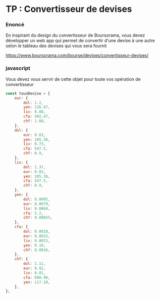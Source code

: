 
# TP : Convertisseur de devises

### Enoncé

En inspirant du design du convertisseur de Boursorama, vous devez développer un web app  qui permet de convertir d'une devise à une autre selon le tableau des devises qui vous sera fournit

https://www.boursorama.com/bourse/devises/convertisseur-devises/


### javascript
Vous devez vous servir de cette objet pour toute vos opération de convertisseur
```javascript
const tauxDevise = {
    eur: {
        dol: 1.2,
        yen: 126.97,
        liv: 0.88,
        cfa: 492.47,
        chf: 1.08,
    },
    dol: {
        eur: 0.83,
        yen: 105.36,
        liv: 0.73,
        cfa: 547.5,
        chf: 0.9,
    },
    liv: {
        dol: 1.37,
        eur: 0.83,
        yen: 105.36,
        cfa: 547.5,
        chf: 0.9,
    },
    yen: {
        dol: 0.0095,
        eur: 0.0079,
        liv: 0.0069,
        cfa: 5.2,
        chf: 0.00853,
    },
    cfa: {
        dol: 0.0018,
        eur: 0.0015,
        liv: 0.0013,
        yen: 0.19,
        chf: 0.0016,
    },
    chf: {
        dol: 1.11,
        eur: 0.92,
        liv: 0.81,
        cfa: 608.96,
        yen: 117.18,
    },
};

```
